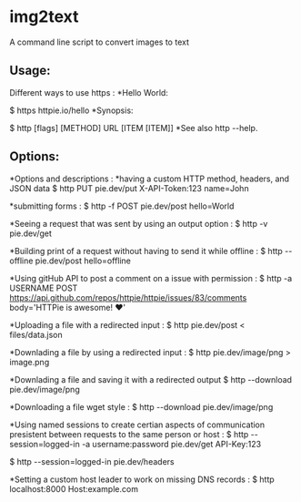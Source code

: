 # img2text
A command line script to convert images to text 

## Usage:
Different ways to use https :
*Hello World:

 $ https httpie.io/hello
*Synopsis:

 $ http [flags] [METHOD] URL [ITEM [ITEM]]
*See also http --help.

## Options:
*Options and descriptions : 
 *having a custom HTTP method, headers, and JSON data 
  $ http PUT pie.dev/put X-API-Token:123 name=John
  
 *submitting forms :
  $ http -f POST pie.dev/post hello=World
  
 *Seeing a request that was sent by using an output option :
  $ http -v pie.dev/get
  
 *Building print of a request without having to send it while offline :
  $ http --offline pie.dev/post hello=offline
  
 *Using gitHub API to post a comment on a issue with permission :
  $ http -a USERNAME POST https://api.github.com/repos/httpie/httpie/issues/83/comments body='HTTPie is awesome! :heart:'
  
 *Uploading a file with a redirected input :
  $ http pie.dev/post < files/data.json
  
 *Downlading a file by using a redirected input :
  $ http pie.dev/image/png > image.png
  
 *Downlading a file and saving it with a redirected output
  $ http --download pie.dev/image/png
  
 *Downloading a file wget style :
  $ http --download pie.dev/image/png
  
 *Using named sessions to create certian aspects of communication presistent between requests to the same person or host :
  $ http --session=logged-in -a username:password pie.dev/get API-Key:123

  $ http --session=logged-in pie.dev/headers
  
 *Setting a custom host leader to work on missing DNS records :
  $ http localhost:8000 Host:example.com
